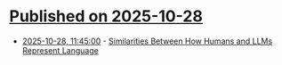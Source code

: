 # [Published on 2025-10-28](index.md)

* [2025-10-28, 11:45:00](https://soylentnews.org/article.pl?sid=25/10/26/1320231&from=rss) - [Similarities Between How Humans and LLMs Represent Language](https://soylentnews.org/article.pl?sid=25/10/26/1320231&from=rss)
